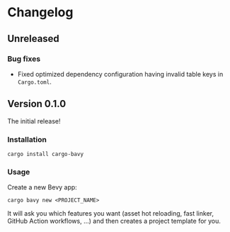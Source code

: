 # Changelog

## Unreleased

### Bug fixes

- Fixed optimized dependency configuration having invalid table keys in `Cargo.toml`.

## Version 0.1.0

The initial release!

### Installation

```cli
cargo install cargo-bavy
```

### Usage

Create a new Bevy app:

```cli
cargo bavy new <PROJECT_NAME>
```

It will ask you which features you want (asset hot reloading, fast linker, GitHub Action workflows, ...) and then creates a project template for you.

